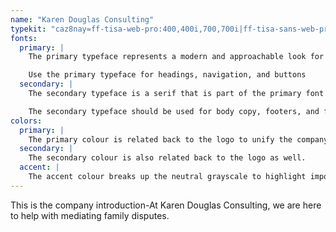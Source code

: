 ```yaml
---
name: "Karen Douglas Consulting"
typekit: "caz8nay=ff-tisa-web-pro:400,400i,700,700i|ff-tisa-sans-web-pro:400,400i,700,700i"
fonts:
  primary: |
    The primary typeface represents a modern and approachable look for the company's image.

    Use the primary typeface for headings, navigation, and buttons
  secondary: |
    The secondary typeface is a serif that is part of the primary font's family, creating a strong unison between the two.

    The secondary typeface should be used for body copy, footers, and form information.
colors:
  primary: |
    The primary colour is related back to the logo to unify the company's image.
  secondary: |
    The secondary colour is also related back to the logo as well.
  accent: |
    The accent colour breaks up the neutral grayscale to highlight important information for the user to focus on. Hovering over buttons and cards
---
```


This is the company introduction-At Karen Douglas Consulting, we are here to help with mediating family disputes.
